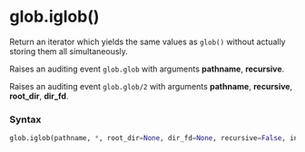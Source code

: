 # glob.iglob()

Return an iterator which yields the same values as `glob()` without actually storing them all simultaneously.

Raises an auditing event `glob.glob` with arguments **pathname**, **recursive**.

Raises an auditing event `glob.glob/2` with arguments **pathname**, **recursive**, **root_dir**, **dir_fd**.

### Syntax

```python
glob.iglob(pathname, *, root_dir=None, dir_fd=None, recursive=False, include_hidden=False)
```